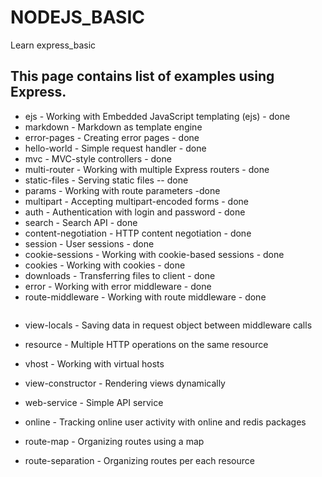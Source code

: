 # NODEJS_BASIC

Learn express_basic

## This page contains list of examples using Express.

- ejs - Working with Embedded JavaScript templating (ejs) - done
- markdown - Markdown as template engine
- error-pages - Creating error pages - done
- hello-world - Simple request handler - done
- mvc - MVC-style controllers - done
- multi-router - Working with multiple Express routers - done
- static-files - Serving static files -- done
- params - Working with route parameters -done
- multipart - Accepting multipart-encoded forms - done
- auth - Authentication with login and password - done
- search - Search API - done
- content-negotiation - HTTP content negotiation - done
- session - User sessions - done
- cookie-sessions - Working with cookie-based sessions - done
- cookies - Working with cookies - done
- downloads - Transferring files to client - done
- error - Working with error middleware - done
- route-middleware - Working with route middleware - done
```
```
- view-locals - Saving data in request object between middleware calls

- resource - Multiple HTTP operations on the same resource
- vhost - Working with virtual hosts
- view-constructor - Rendering views dynamically
- web-service - Simple API service
- online - Tracking online user activity with online and redis packages
- route-map - Organizing routes using a map
- route-separation - Organizing routes per each resource












